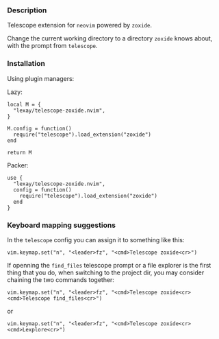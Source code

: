 ### Description

Telescope extension for `neovim` powered by `zoxide`.

Change the current working directory to a directory `zoxide` knows about, with the prompt from
`telescope`.

### Installation

Using plugin managers:

Lazy:
```
local M = {
  "lexay/telescope-zoxide.nvim",
}

M.config = function()
  require("telescope").load_extension("zoxide")
end

return M
```

Packer:
```
use {
  "lexay/telescope-zoxide.nvim",
  config = function()
    require("telescope").load_extension("zoxide")
  end
}
```

### Keyboard mapping suggestions

In the `telescope` config you can assign it to something like this:

```
vim.keymap.set("n", "<leader>fz", "<cmd>Telescope zoxide<cr>")
```

If openning the `find_files` telescope prompt or a file explorer is the first thing that you do, when
switching to the project dir, you may consider chaining the two commands together:

```
vim.keymap.set("n", "<leader>fz", "<cmd>Telescope zoxide<cr><cmd>Telescope find_files<cr>")
```

or

```
vim.keymap.set("n", "<leader>fz", "<cmd>Telescope zoxide<cr><cmd>Lexplore<cr>")
```

